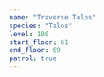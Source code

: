 ```yaml
---
name: "Traverse Talos"
species: "Talos"
level: 100
start_floor: 61
end_floor: 69
patrol: true
---
```

